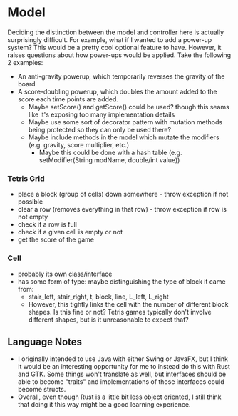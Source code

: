 # Model
<p>
  Deciding the distinction between the model and controller here is actually surprisingly difficult. For example, what if I wanted to add a power-up system?
  This would be a pretty cool optional feature to have. However, it raises questions about how power-ups would be applied. Take the following 2 examples:
  
* An anti-gravity powerup, which temporarily reverses the gravity of the board
* A score-doubling powerup, which doubles the amount added to the score each time points are added.
  * Maybe setScore() and getScore() could be used? though this seams like it's exposing too many implementation details
  * Maybe use some sort of decorator pattern with mutation methods being protected so they can only be used there?
  * Maybe include methods in the model which mutate the modifiers (e.g. gravity, score multiplier, etc.)
    * Maybe this could be done with a hash table (e.g. setModifier(String modName, double/int value))
</p>

### Tetris Grid
- place a block (group of cells) down somewhere - throw exception if not possible
- clear a row (removes everything in that row) - throw exception if row is not empty
- check if a row is full
- check if a given cell is empty or not
- get the score of the game

### Cell
- probably its own class/interface
- has some form of type: maybe distinguishing the type of block it came from:
  - stair_left, stair_right, t, block, line, L_left, L_right
  - However, this tightly links the cell with the number of different block shapes. Is this fine or not? Tetris games typically don't involve different shapes,
but is it unreasonable to expect that?


## Language Notes
- I originally intended to use Java with either Swing or JavaFX, but I think it would be an interesting opportunity for me to instead do this with Rust and GTK. Some things won't translate as well, but interfaces should be able to become "traits" and implementations of those interfaces could become structs.
- Overall, even though Rust is a little bit less object oriented, I still think that doing it this way might be a good learning experience.
